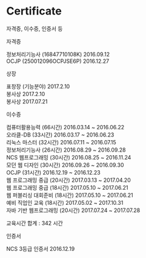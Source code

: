 # Certificate
자격증, 이수증, 인증서 등

자격증

정보처리기능사 (16847710108K) 2016.09.12<br>
OCJP (250012096OCPJSE6P) 2016.12.27

상장

표창장 (기능분야) 2017.2.10<br>
봉사상 2017.2.10<br>
봉사상 2017.07.21<br>

이수증

컴퓨터활용능력 (66시간) 2016.03.14 ~ 2016.06.22<br>
오라클-DB (33시간) 2016.03.17 ~ 2016.06.23<br>
리눅스 마스터 (32시간) 2016.07.11 ~ 2016.07.15<br>
정보처리기능사 (26시간) 2016.08.29 ~ 2016.09.28<br>
NCS 웹프로그래밍 (30시간) 2016.08.25 ~ 2016.11.24<br>
모던 웹 디자인 (30시간) 2016.09.26 ~ 2016.09.30<br>
OCJP (31시간) 2016.12.19 ~ 2016.12.23<br>
웹 프로그래밍 중급 (20시간) 2017.03.13 ~ 2017.04.20<br>
웹 프로그래밍 중급 (18시간) 2017.05.10 ~ 2017.06.21<br>
웹 퍼블리싱 대회준비 (18시간) 2017.05.10 ~ 2017.06.21<br>
예비 직업인 교육 (18시간) 2017.05.02 ~ 2017.10.31<br>
자바 기반 웹프로그래밍 (20시간) 2017.07.24 ~ 2017.07.28

교육시간 합계 : 342 시간

인증서

NCS 3등급 인증서 2016.12.19
